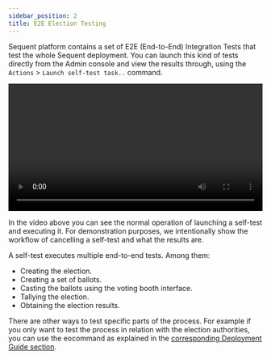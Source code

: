 ```yaml
---
sidebar_position: 2
title: E2E Election Testing
---
```


Sequent platform contains a set of E2E (End-to-End) Integration Tests that test
the whole Sequent deployment. You can launch this kind of tests directly from the
Admin console and view the results through, using the `Actions` > 
`Launch self-test task..` command.

<video width="100%" controls>
  <source
    src={require('./assets/tasks-howto.mp4').default}
    type="video/mp4"
    />
  Your browser does not support the video tag.
</video>

In the video above you can see the normal operation of launching a self-test and 
executing it. For demonstration purposes, we intentionally show the workflow of
cancelling a self-test and what the results are.

A self-test executes multiple end-to-end tests. Among them:

- Creating the election.
- Creating a set of ballots.
- Casting the ballots using the voting booth interface.
- Tallying the election.
- Obtaining the election results.

There are other ways to test specific parts of the process. For example if you
only want to test the process in relation with the election authorities, you can
use the eocommand as explained in the [corresponding Deployment Guide section](../../guides/deployment#test-the-connection-between-the-authorities).